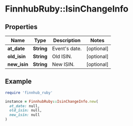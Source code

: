 # FinnhubRuby::IsinChangeInfo

## Properties

| Name | Type | Description | Notes |
| ---- | ---- | ----------- | ----- |
| **at_date** | **String** | Event&#39;s date. | [optional] |
| **old_isin** | **String** | Old ISIN. | [optional] |
| **new_isin** | **String** | New ISIN. | [optional] |

## Example

```ruby
require 'finnhub_ruby'

instance = FinnhubRuby::IsinChangeInfo.new(
  at_date: null,
  old_isin: null,
  new_isin: null
)
```

